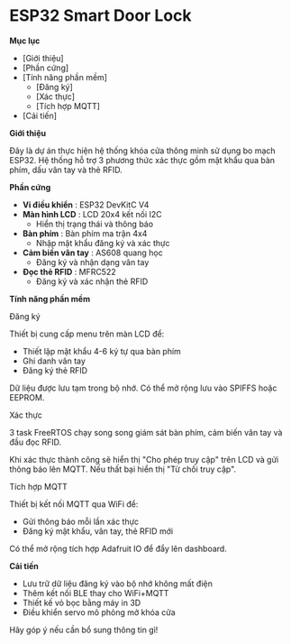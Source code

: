 # **ESP32 Smart Door Lock**

**Mục lục**

- [Giới thiệu]
- [Phần cứng]
- [Tính năng phần mềm]
  - [Đăng ký]
  - [Xác thực]
  - [Tích hợp MQTT]
- [Cải tiến]

**Giới thiệu**

Đây là dự án thực hiện hệ thống khóa cửa thông minh sử dụng bo mạch ESP32. Hệ thống hỗ trợ 3 phương thức xác thực gồm mật khẩu qua bàn phím, dấu vân tay và thẻ RFID.

**Phần cứng**

- **Vi điều khiển** : ESP32 DevKitC V4
- **Màn hình LCD** : LCD 20x4 kết nối I2C
  - Hiển thị trạng thái và thông báo
- **Bàn phím** : Bàn phím ma trận 4x4
  - Nhập mật khẩu đăng ký và xác thực
- **Cảm biến vân tay** : AS608 quang học
  - Đăng ký và nhận dạng vân tay
- **Đọc thẻ RFID** : MFRC522
  - Đăng ký và xác nhận thẻ RFID

**Tính năng phần mềm**

Đăng ký

Thiết bị cung cấp menu trên màn LCD để:

- Thiết lập mật khẩu 4-6 ký tự qua bàn phím
- Ghi danh vân tay
- Đăng ký thẻ RFID

Dữ liệu được lưu tạm trong bộ nhớ. Có thể mở rộng lưu vào SPIFFS hoặc EEPROM.

Xác thực

3 task FreeRTOS chạy song song giám sát bàn phím, cảm biến vân tay và đầu đọc RFID.

Khi xác thực thành công sẽ hiển thị "Cho phép truy cập" trên LCD và gửi thông báo lên MQTT. Nếu thất bại hiển thị "Từ chối truy cập".

Tích hợp MQTT

Thiết bị kết nối MQTT qua WiFi để:

- Gửi thông báo mỗi lần xác thực
- Đăng ký mật khẩu, vân tay, thẻ RFID mới

Có thể mở rộng tích hợp Adafruit IO để đẩy lên dashboard.

**Cải tiến**

- Lưu trữ dữ liệu đăng ký vào bộ nhớ không mất điện
- Thêm kết nối BLE thay cho WiFi+MQTT
- Thiết kế vỏ bọc bằng máy in 3D
- Điều khiển servo mô phỏng mở khóa cửa

Hãy góp ý nếu cần bổ sung thông tin gì!
